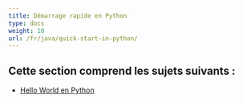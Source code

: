 ```yaml
---
title: Démarrage rapide en Python
type: docs
weight: 10
url: /fr/java/quick-start-in-python/
---
```


## **Cette section comprend les sujets suivants :** 
- [Hello World en Python](/cells/fr/java/hello-world-in-python/)
